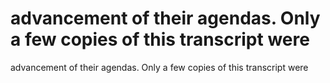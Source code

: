 # advancement of their agendas. Only a few copies of this transcript were

advancement of their agendas. Only a few copies of this transcript were